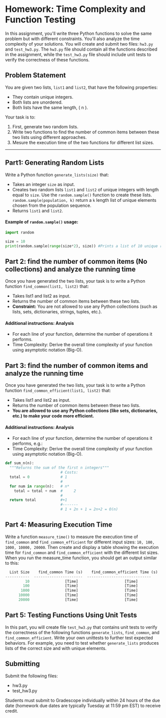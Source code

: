 # Homework: Time Complexity and Function Testing

In this assignment, you'll write three Python functions to solve the same problem but with different constraints. You'll also analyze the time complexity of your solutions.
You will create and submit two files: `hw3.py` and `test_hw3.py`. The `hw3.py` file should contain all the functions described in the assignment, while the `test_hw3.py` file should include unit tests to verify the correctness of these functions.

## Problem Statement

You are given two lists, `list1` and `list2`, that have the following properties:
- They contain unique integers.
- Both lists are unordered.
- Both lists have the same length, \( n \).

Your task is to:
1. First, generate two random lists.
2. Write two functions to find the number of common items between these two lists using different approaches.
3. Mesure the execution time of the two functions for different list sizes.

---

## Part1: Generating Random Lists 

Write a Python function `generate_lists(size)` that:
- Takes an integer `size` as input.
- Creates two random lists `list1` and `list2` of unique integers with length equal to `size`. Use the `random.sample()` function to create these lists. `random.sample(population, k)` return a `k` length list of unique elements chosen from the population sequence. 
- Returns `list1` and `list2`.

#### Example of `random.sample()` usage:
```python
import random

size = 10
print(random.sample(range(size*2), size)) #Prints a list of 10 unique random elements, each between 0 and 19
```

## Part 2: find the number of common items (No collections) and analyze the running time

Once you have generated the two lists, your task is to write a Python function `find_common(list1, list2)` that:

- Takes list1 and list2 as input.
- Returns the number of common items between these two lists.
- **Constraint:** You are not allowed to use any Python collections (such as lists, sets, dictionaries, strings, tuples, etc.).

#### Additional instructions: Analysis 
- For each line of your function, determine the number of operations it performs. 
- Time Complexity: Derive the overall time complexity of your function using asymptotic notation (Big-O).

## Part 3: find the number of common items and analyze the running time

Once you have generated the two lists, your task is to write a Python function `find_common_efficient(list1, list2)` that:

- Takes list1 and list2 as input.
- Returns the number of common items between these two lists.
- **You are allowed to use any Python collections (like sets, dictionaries, etc.) to make your code more efficient.**

#### Additional instructions: Analysis 
- For each line of your function, determine the number of operations it performs, e.g.:
- Time Complexity: Derive the overall time complexity of your function using asymptotic notation (Big-O).

```python
def sum_n(n):
  """Returns the sum of the first n integers"""
                         # Costs:
  total = 0              # 1
                         #
  for num in range(n):   # n*
    total = total + num  #     2     
                         #
  return total           #+1
                         #-------
                         # 1 + 2n + 1 = 2n+2 = O(n)
```

## Part 4: Measuring Execution Time
Write a function `measure_time()` to measure the execution time of `find_common` and `find_common_efficient` for different input sizes: `10, 100, 1000, 10000, 20000`. Then create and display a table showing the execution time for `find_common` and `find_common_efficient` with the different list sizes. 
When you run the measure_time function, you should get an output similar to this:
```python
  List Size    find_common Time (s)    find_common_efficient Time (s)
-----------  ----------------------  -----------------------------
         10                [Time]                     [Time]
        100                [Time]                     [Time]
       1000                [Time]                     [Time]
      10000                [Time]                     [Time]
      20000                [Time]                     [Time]
```
## Part 5: Testing Functions Using Unit Tests
In this part, you will create file `test_hw3.py` that contains unit tests to verify the correctness of the following functions `generate_lists`, `find_common`, and `find_common_efficient`. Write your own unittests to further test expected behaviors.
For example, you need to test whether `generate_lists` produces lists of the correct size and with unique elements.

## Submitting
Submit the following files:

- hw3.py
- test_hw3.py

Students must submit to Gradescope individually within 24 hours of the due date (homework due dates are
typically Tuesday at 11:59 pm EST) to receive credit.
